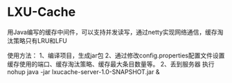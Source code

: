 # LXU-Cache
用Java编写的缓存中间件，可以支持并发读写，通过netty实现网络通信，缓存淘汰策略只有LRU和LFU

使用方法：
1、编译项目，生成jar包
2、通过修改config.properties配置文件设置缓存使用的端口、缓存淘汰策略、缓存最大条目数量等。
2、丢到服务器 执行 nohup java -jar lxucache-server-1.0-SNAPSHOT.jar &
